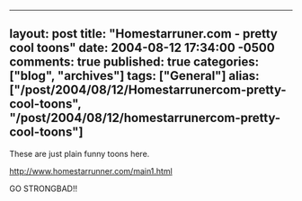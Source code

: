   ---
  layout: post
  title: "Homestarruner.com - pretty cool toons"
  date: 2004-08-12 17:34:00 -0500
  comments: true
  published: true
  categories: ["blog", "archives"]
  tags: ["General"]
  alias: ["/post/2004/08/12/Homestarrunercom-pretty-cool-toons", "/post/2004/08/12/homestarrunercom-pretty-cool-toons"]
  ---
<!-- more -->
<P>These are just plain funny toons here.</P>
<P><A href="http://www.homestarrunner.com/main1.html">http://www.homestarrunner.com/main1.html</A></P>
<P>GO STRONGBAD!!</P>
